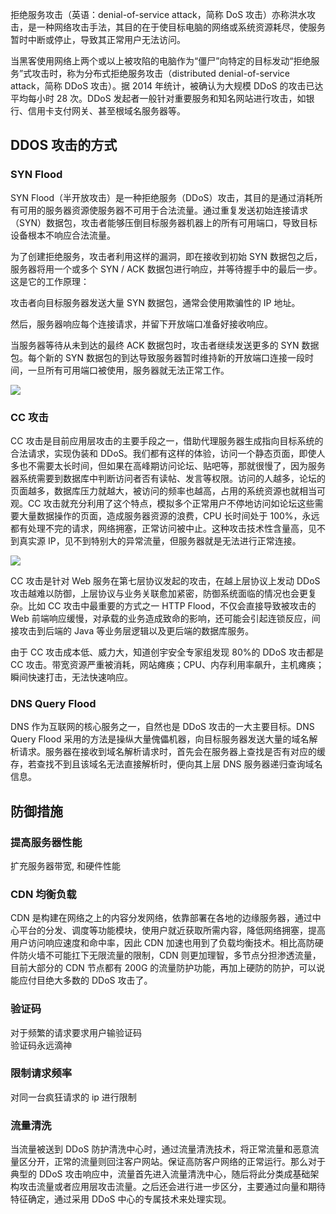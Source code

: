 拒绝服务攻击（英语：denial-of-service attack，简称 DoS 攻击）亦称洪水攻击，是一种网络攻击手法，其目的在于使目标电脑的网络或系统资源耗尽，使服务暂时中断或停止，导致其正常用户无法访问。

当黑客使用网络上两个或以上被攻陷的电脑作为“僵尸”向特定的目标发动“拒绝服务”式攻击时，称为分布式拒绝服务攻击（distributed denial-of-service attack，简称 DDoS 攻击）。据 2014 年统计，被确认为大规模 DDoS 的攻击已达平均每小时 28 次。DDoS 发起者一般针对重要服务和知名网站进行攻击，如银行、信用卡支付网关、甚至根域名服务器等。

## DDOS 攻击的方式

### SYN Flood

SYN Flood（半开放攻击）是一种拒绝服务（DDoS）攻击，其目的是通过消耗所有可用的服务器资源使服务器不可用于合法流量。通过重复发送初始连接请求（SYN）数据包，攻击者能够压倒目标服务器机器上的所有可用端口，导致目标设备根本不响应合法流量。

为了创建拒绝服务，攻击者利用这样的漏洞，即在接收到初始 SYN 数据包之后，服务器将用一个或多个 SYN / ACK 数据包进行响应，并等待握手中的最后一步。这是它的工作原理：

攻击者向目标服务器发送大量 SYN 数据包，通常会使用欺骗性的 IP 地址。

然后，服务器响应每个连接请求，并留下开放端口准备好接收响应。

当服务器等待从未到达的最终 ACK 数据包时，攻击者继续发送更多的 SYN 数据包。每个新的 SYN 数据包的到达导致服务器暂时维持新的开放端口连接一段时间，一旦所有可用端口被使用，服务器就无法正常工作。

![](/img/other/synFlood.jpg)

### CC 攻击

CC 攻击是目前应用层攻击的主要手段之一，借助代理服务器生成指向目标系统的合法请求，实现伪装和 DDoS。我们都有这样的体验，访问一个静态页面，即使人多也不需要太长时间，但如果在高峰期访问论坛、贴吧等，那就很慢了，因为服务器系统需要到数据库中判断访问者否有读帖、发言等权限。访问的人越多，论坛的页面越多，数据库压力就越大，被访问的频率也越高，占用的系统资源也就相当可观。CC 攻击就充分利用了这个特点，模拟多个正常用户不停地访问如论坛这些需要大量数据操作的页面，造成服务器资源的浪费，CPU 长时间处于 100%，永远都有处理不完的请求，网络拥塞，正常访问被中止。这种攻击技术性含量高，见不到真实源 IP，见不到特别大的异常流量，但服务器就是无法进行正常连接。

![](/img/other/cc.jpg)

CC 攻击是针对 Web 服务在第七层协议发起的攻击，在越上层协议上发动 DDoS 攻击越难以防御，上层协议与业务关联愈加紧密，防御系统面临的情况也会更复杂。比如 CC 攻击中最重要的方式之一 HTTP Flood，不仅会直接导致被攻击的 Web 前端响应缓慢，对承载的业务造成致命的影响，还可能会引起连锁反应，间接攻击到后端的 Java 等业务层逻辑以及更后端的数据库服务。

由于 CC 攻击成本低、威力大，知道创宇安全专家组发现 80%的 DDoS 攻击都是 CC 攻击。带宽资源严重被消耗，网站瘫痪；CPU、内存利用率飙升，主机瘫痪；瞬间快速打击，无法快速响应。

### DNS Query Flood

DNS 作为互联网的核心服务之一，自然也是 DDoS 攻击的一大主要目标。DNS Query Flood 采用的方法是操纵大量傀儡机器，向目标服务器发送大量的域名解析请求。服务器在接收到域名解析请求时，首先会在服务器上查找是否有对应的缓存，若查找不到且该域名无法直接解析时，便向其上层 DNS 服务器递归查询域名信息。

## 防御措施

### 提高服务器性能

扩充服务器带宽, 和硬件性能

### CDN 均衡负载

CDN 是构建在网络之上的内容分发网络，依靠部署在各地的边缘服务器，通过中心平台的分发、调度等功能模块，使用户就近获取所需内容，降低网络拥塞，提高用户访问响应速度和命中率，因此 CDN 加速也用到了负载均衡技术。相比高防硬件防火墙不可能扛下无限流量的限制，CDN 则更加理智，多节点分担渗透流量，目前大部分的 CDN 节点都有 200G 的流量防护功能，再加上硬防的防护，可以说能应付目绝大多数的 DDoS 攻击了。

### 验证码

对于频繁的请求要求用户输验证码  
验证码永远滴神

### 限制请求频率

对同一台疯狂请求的 ip 进行限制

### 流量清洗

当流量被送到 DDoS 防护清洗中心时，通过流量清洗技术，将正常流量和恶意流量区分开，正常的流量则回注客户网站。保证高防客户网络的正常运行。那么对于典型的 DDoS 攻击响应中，流量首先进入流量清洗中心，随后将此分类成基础架构攻击流量或者应用层攻击流量。之后还会进行进一步区分，主要通过向量和期待特征确定，通过采用 DDoS 中心的专属技术来处理实现。
